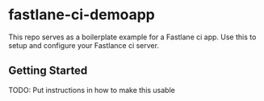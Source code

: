# fastlane-ci-demoapp

This repo serves as a boilerplate example for a Fastlane ci app.
Use this to setup and configure your Fastlance ci server.

## Getting Started

TODO: Put instructions in how to make this usable